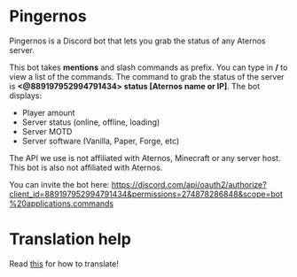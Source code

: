 # Pingernos
Pingernos is a Discord bot that lets you grab the status of any Aternos server.

This bot takes **mentions** and slash commands as prefix. You can type in **/** to view a list of the commands.
The command to grab the status of the server is **<@889197952994791434> status [Aternos name or IP]**.
The bot displays:
- Player amount
- Server status (online, offline, loading)
- Server MOTD
- Server software (Vanilla, Paper, Forge, etc)

The API we use is not affiliated with Aternos, Minecraft or any server host. This bot is also not affiliated with Aternos.

You can invite the bot here: https://discord.com/api/oauth2/authorize?client_id=889197952994791434&permissions=274878286848&scope=bot%20applications.commands

# Translation help
Read [this](/translations/translation_help.md) for how to translate!